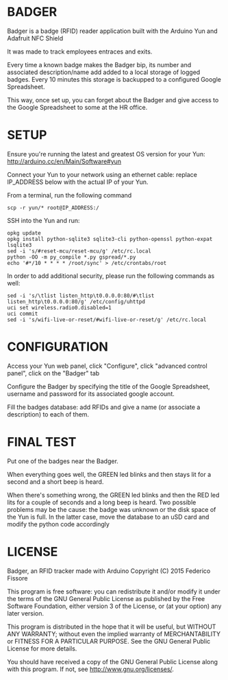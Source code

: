 # BADGER

Badger is a badge (RFID) reader application built with the Arduino Yun and Adafruit NFC Shield

It was made to track employees entraces and exits.

Every time a known badge makes the Badger bip, its number and associated description/name add added to a local storage of logged badges. Every 10 minutes this storage is backupped to a configured Google Spreadsheet.

This way, once set up, you can forget about the Badger and give access to the Google Spreadsheet to some at the HR office.

# SETUP

Ensure you're running the latest and greatest OS version for your Yun: http://arduino.cc/en/Main/Software#yun

Connect your Yun to your network using an ethernet cable: replace IP_ADDRESS below with the actual IP of your Yun.

From a terminal, run the following command

`scp -r yun/* root@IP_ADDRESS:/`

SSH into the Yun and run:

```
opkg update
opkg install python-sqlite3 sqlite3-cli python-openssl python-expat lsqlite3
sed -i 's/#reset-mcu/reset-mcu/g' /etc/rc.local
python -OO -m py_compile *.py gspread/*.py
echo '#*/10 * * * * /root/sync' > /etc/crontabs/root
```

In order to add additional security, please run the following commands as well:

```
sed -i 's/\tlist listen_http\t0.0.0.0:80/#\tlist listen_http\t0.0.0.0:80/g' /etc/config/uhttpd
uci set wireless.radio0.disabled=1
uci commit
sed -i 's/wifi-live-or-reset/#wifi-live-or-reset/g' /etc/rc.local
```

# CONFIGURATION

Access your Yun web panel, click "Configure", click "advanced control panel", click on the "Badger" tab

Configure the Badger by specifying the title of the Google Spreadsheet, username and password for its associated google account.

Fill the badges database: add RFIDs and give a name (or associate a description) to each of them.

# FINAL TEST

Put one of the badges near the Badger.

When everything goes well, the GREEN led blinks and then stays lit for a second and a short beep is heard.

When there's something wrong, the GREEN led blinks and then the RED led lits for a couple of seconds and a long beep is heard. Two possible problems may be the cause: the badge was unknown or the disk space of the Yun is full. In the latter case, move the database to an uSD card and modify the python code accordingly

# LICENSE

Badger, an RFID tracker made with Arduino
Copyright (C) 2015 Federico Fissore

This program is free software: you can redistribute it and/or modify
it under the terms of the GNU General Public License as published by
the Free Software Foundation, either version 3 of the License, or
(at your option) any later version.

This program is distributed in the hope that it will be useful,
but WITHOUT ANY WARRANTY; without even the implied warranty of
MERCHANTABILITY or FITNESS FOR A PARTICULAR PURPOSE.  See the
GNU General Public License for more details.

You should have received a copy of the GNU General Public License
along with this program.  If not, see <http://www.gnu.org/licenses/>.

